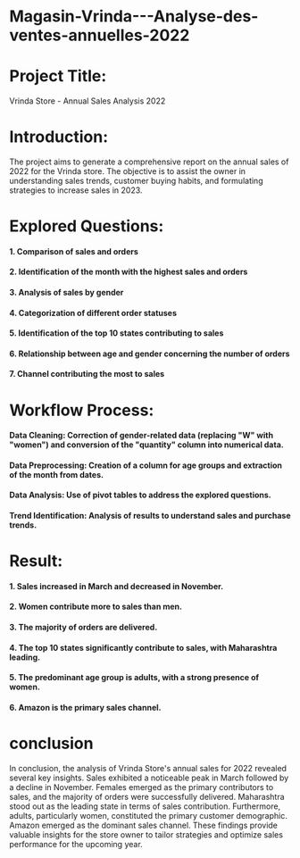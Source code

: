 # Magasin-Vrinda---Analyse-des-ventes-annuelles-2022

# Project Title:
Vrinda Store - Annual Sales Analysis 2022

# Introduction:
The project aims to generate a comprehensive report on the annual sales of 2022 for the Vrinda store. The objective is to assist the owner in understanding sales trends, customer buying habits, and formulating strategies to increase sales in 2023.

# Explored Questions:
#### 1. Comparison of sales and orders
#### 2. Identification of the month with the highest sales and orders
#### 3. Analysis of sales by gender
#### 4. Categorization of different order statuses
#### 5. Identification of the top 10 states contributing to sales
#### 6. Relationship between age and gender concerning the number of orders
#### 7. Channel contributing the most to sales

# Workflow Process:

#### Data Cleaning: Correction of gender-related data (replacing "W" with "women") and conversion of the "quantity" column into numerical data.
#### Data Preprocessing: Creation of a column for age groups and extraction of the month from dates.
#### Data Analysis: Use of pivot tables to address the explored questions.
#### Trend Identification: Analysis of results to understand sales and purchase trends.

# Result:

#### 1. Sales increased in March and decreased in November.
#### 2. Women contribute more to sales than men.
#### 3. The majority of orders are delivered.
#### 4. The top 10 states significantly contribute to sales, with Maharashtra leading.
#### 5. The predominant age group is adults, with a strong presence of women.
#### 6. Amazon is the primary sales channel.


# conclusion

In conclusion, the analysis of Vrinda Store's annual sales for 2022 revealed several key insights. Sales exhibited a noticeable peak in March followed by a decline in November. Females emerged as the primary contributors to sales, and the majority of orders were successfully delivered. Maharashtra stood out as the leading state in terms of sales contribution. Furthermore, adults, particularly women, constituted the primary customer demographic. Amazon emerged as the dominant sales channel. These findings provide valuable insights for the store owner to tailor strategies and optimize sales performance for the upcoming year.




